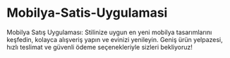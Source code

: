 # Mobilya-Satis-Uygulamasi
Mobilya Satış Uygulaması: Stilinize uygun en yeni mobilya tasarımlarını keşfedin, kolayca alışveriş yapın ve evinizi yenileyin. Geniş ürün yelpazesi, hızlı teslimat ve güvenli ödeme seçenekleriyle sizleri bekliyoruz!
